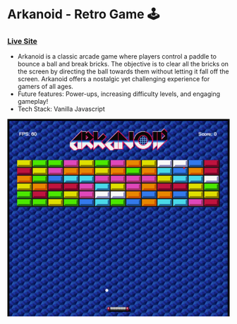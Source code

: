 # Arkanoid - Retro Game 🕹️

### [Live Site](https://cc-arkanoid.vercel.app/)

- Arkanoid is a classic arcade game where players control a paddle to bounce a ball and break bricks. The objective is to clear all the bricks on the screen by directing the ball towards them without letting it fall off the screen. Arkanoid offers a nostalgic yet challenging experience for gamers of all ages.
- Future features: Power-ups, increasing difficulty levels, and engaging gameplay!
- Tech Stack: Vanilla Javascript

![](/preview.png)
